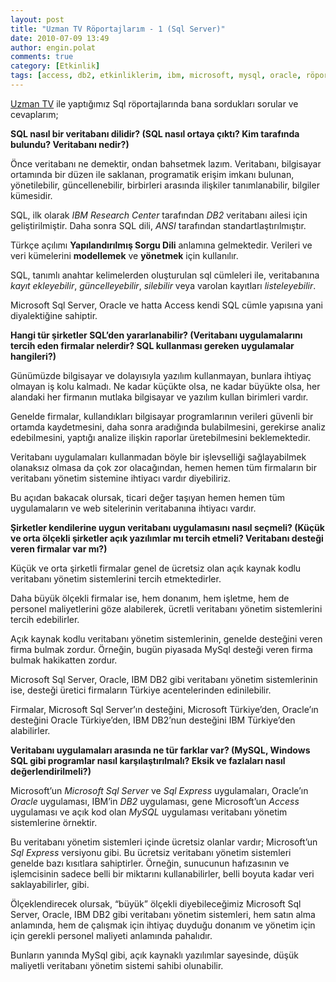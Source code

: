 ```yaml
---
layout: post
title: "Uzman TV Röportajlarım - 1 (Sql Server)"
date: 2010-07-09 13:49
author: engin.polat
comments: true
category: [Etkinlik]
tags: [access, db2, etkinliklerim, ibm, microsoft, mysql, oracle, röportaj, seminer, SQL, sql express, sql server, uzmantv]
---
```

<a href="http://www.uzmantv.com" target="_blank" rel="nofollow">Uzman TV</a> ile yaptığımız Sql röportajlarında bana sordukları sorular ve cevaplarım;

**SQL nasıl bir veritabanı dilidir? (SQL nasıl ortaya çıktı? Kim tarafında bulundu? Veritabanı nedir?)**



Önce veritabanı ne demektir, ondan bahsetmek lazım. Veritabanı, bilgisayar ortamında bir düzen ile saklanan, programatik erişim imkanı bulunan, yönetilebilir, güncellenebilir, birbirleri arasında ilişkiler tanımlanabilir, bilgiler kümesidir.

SQL, ilk olarak *IBM Research Center* tarafından *DB2* veritabanı ailesi için geliştirilmiştir. Daha sonra SQL dili, *ANSI* tarafından standartlaştırılmıştır.

Türkçe açılımı **Yapılandırılmış Sorgu Dili** anlamına gelmektedir. Verileri ve veri kümelerini **modellemek** ve **yönetmek** için kullanılır.

SQL, tanımlı anahtar kelimelerden oluşturulan sql cümleleri ile, veritabanına *kayıt ekleyebilir*, *güncelleyebilir*, *silebilir* veya varolan kayıtları *listeleyebilir*.

Microsoft Sql Server, Oracle ve hatta Access kendi SQL cümle yapısına yani diyalektiğine sahiptir.


**Hangi tür şirketler SQL’den yararlanabilir? (Veritabanı uygulamalarını tercih eden firmalar nelerdir? SQL kullanması gereken uygulamalar hangileri?)**


Günümüzde bilgisayar ve dolayısıyla yazılım kullanmayan, bunlara ihtiyaç olmayan iş kolu kalmadı. Ne kadar küçükte olsa, ne kadar büyükte olsa, her alandaki her firmanın mutlaka bilgisayar ve yazılım kullan birimleri vardır.

Genelde firmalar, kullandıkları bilgisayar programlarının verileri güvenli bir ortamda kaydetmesini, daha sonra aradığında bulabilmesini, gerekirse analiz edebilmesini, yaptığı analize ilişkin raporlar üretebilmesini beklemektedir.

Veritabanı uygulamaları kullanmadan böyle bir işlevselliği sağlayabilmek olanaksız olmasa da çok zor olacağından, hemen hemen tüm firmaların bir veritabanı yönetim sistemine ihtiyacı vardır diyebiliriz.

Bu açıdan bakacak olursak, ticari değer taşıyan hemen hemen tüm uygulamaların ve web sitelerinin veritabanına ihtiyacı vardır.


**Şirketler kendilerine uygun veritabanı uygulamasını nasıl seçmeli? (Küçük ve orta ölçekli şirketler açık yazılımlar mı tercih etmeli? Veritabanı desteği veren firmalar var mı?)**


Küçük ve orta şirketli firmalar genel de ücretsiz olan açık kaynak kodlu veritabanı yönetim sistemlerini tercih etmektedirler.

Daha büyük ölçekli firmalar ise, hem donanım, hem işletme, hem de personel maliyetlerini göze alabilerek, ücretli veritabanı yönetim sistemlerini tercih edebilirler.

Açık kaynak kodlu veritabanı yönetim sistemlerinin, genelde desteğini veren firma bulmak zordur. Örneğin, bugün piyasada MySql desteği veren firma bulmak hakikatten zordur.

Microsoft Sql Server, Oracle, IBM DB2 gibi veritabanı yönetim sistemlerinin ise, desteği üretici firmaların Türkiye acentelerinden edinilebilir.

Firmalar, Microsoft Sql Server’ın desteğini, Microsoft Türkiye’den, Oracle’ın desteğini Oracle Türkiye’den, IBM DB2’nun desteğini IBM Türkiye’den alabilirler.


**Veritabanı uygulamaları arasında ne tür farklar var? (MySQL, Windows SQL gibi programlar nasıl karşılaştırılmalı? Eksik ve fazlaları nasıl değerlendirilmeli?)**


Microsoft’un *Microsoft Sql Server* ve *Sql Express* uygulamaları, Oracle’ın *Oracle* uygulaması, IBM’in *DB2* uygulaması, gene Microsoft’un *Access* uygulaması ve açık kod olan *MySQL* uygulaması veritabanı yönetim sistemlerine örnektir.

Bu veritabanı yönetim sistemleri içinde ücretsiz olanlar vardır; Microsoft’un *Sql Express* versiyonu gibi. Bu ücretsiz veritabanı yönetim sistemleri genelde bazı kısıtlara sahiptirler. Örneğin, sunucunun hafızasının ve işlemcisinin sadece belli bir miktarını kullanabilirler, belli boyuta kadar veri saklayabilirler, gibi.

Ölçeklendirecek olursak, “büyük” ölçekli diyebileceğimiz Microsoft Sql Server, Oracle, IBM DB2 gibi veritabanı yönetim sistemleri, hem satın alma anlamında, hem de çalışmak için ihtiyaç duyduğu donanım ve yönetim için için gerekli personel maliyeti anlamında pahalıdır.

Bunların yanında MySql gibi, açık kaynaklı yazılımlar sayesinde, düşük maliyetli veritabanı yönetim sistemi sahibi olunabilir.


